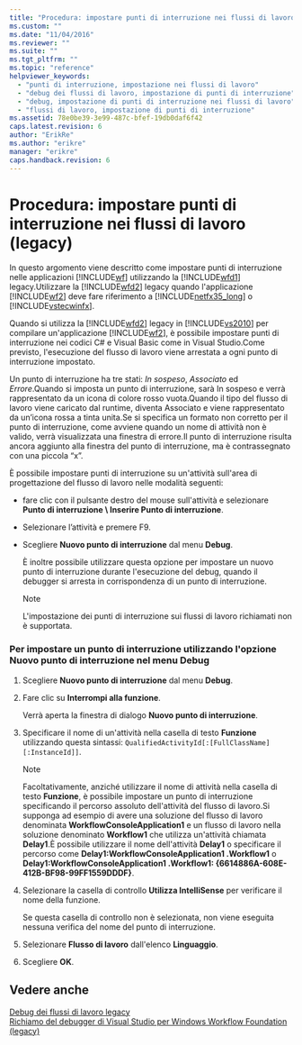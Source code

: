 ```yaml
---
title: "Procedura: impostare punti di interruzione nei flussi di lavoro (legacy) | Microsoft Docs"
ms.custom: ""
ms.date: "11/04/2016"
ms.reviewer: ""
ms.suite: ""
ms.tgt_pltfrm: ""
ms.topic: "reference"
helpviewer_keywords: 
  - "punti di interruzione, impostazione nei flussi di lavoro"
  - "debug dei flussi di lavoro, impostazione di punti di interruzione"
  - "debug, impostazione di punti di interruzione nei flussi di lavoro"
  - "flussi di lavoro, impostazione di punti di interruzione"
ms.assetid: 78e0be39-3e99-487c-bfef-19db0daf6f42
caps.latest.revision: 6
author: "ErikRe"
ms.author: "erikre"
manager: "erikre"
caps.handback.revision: 6
---
```

# Procedura: impostare punti di interruzione nei flussi di lavoro (legacy)
In questo argomento viene descritto come impostare punti di interruzione nelle applicazioni [!INCLUDE[wf](../workflow-designer/includes/wf_md.md)] utilizzando la [!INCLUDE[wfd1](../workflow-designer/includes/wfd1_md.md)] legacy.Utilizzare la [!INCLUDE[wfd2](../workflow-designer/includes/wfd2_md.md)] legacy quando l'applicazione [!INCLUDE[wf2](../workflow-designer/includes/wf2_md.md)] deve fare riferimento a [!INCLUDE[netfx35_long](../workflow-designer/includes/netfx35_long_md.md)] o [!INCLUDE[vstecwinfx](../workflow-designer/includes/vstecwinfx_md.md)].  
  
 Quando si utilizza la [!INCLUDE[wfd2](../workflow-designer/includes/wfd2_md.md)] legacy in [!INCLUDE[vs2010](../modeling/includes/vs2010_md.md)] per compilare un'applicazione [!INCLUDE[wf2](../workflow-designer/includes/wf2_md.md)], è possibile impostare punti di interruzione nei codici C\# e Visual Basic come in Visual Studio.Come previsto, l'esecuzione del flusso di lavoro viene arrestata a ogni punto di interruzione impostato.  
  
 Un punto di interruzione ha tre stati: *In sospeso*, *Associato* ed *Errore*.Quando si imposta un punto di interruzione, sarà In sospeso e verrà rappresentato da un icona di colore rosso vuota.Quando il tipo del flusso di lavoro viene caricato dal runtime, diventa Associato e viene rappresentato da un’icona  rossa a tinta unita.Se si specifica un formato non corretto per il punto di interruzione, come avviene quando un nome di attività non è valido, verrà visualizzata una finestra di errore.Il punto di interruzione risulta ancora aggiunto alla finestra del punto di interruzione, ma è contrassegnato con una piccola “x”.  
  
 È possibile impostare punti di interruzione su un'attività sull'area di progettazione del flusso di lavoro nelle modalità seguenti:  
  
-   fare clic con il pulsante destro del mouse sull'attività e selezionare **Punto di interruzione \\ Inserire Punto di interruzione**.  
  
-   Selezionare l’attività e premere F9.  
  
-   Scegliere **Nuovo punto di interruzione** dal menu **Debug**.  
  
     È inoltre possibile utilizzare questa opzione per impostare un nuovo punto di interruzione durante l'esecuzione del debug, quando il debugger si arresta in corrispondenza di un punto di interruzione.  
  
    > [!NOTE]
    >  L'impostazione dei punti di interruzione sui flussi di lavoro richiamati non è supportata.  
  
### Per impostare un punto di interruzione utilizzando l'opzione Nuovo punto di interruzione nel menu Debug  
  
1.  Scegliere **Nuovo punto di interruzione** dal menu **Debug**.  
  
2.  Fare clic su **Interrompi alla funzione**.  
  
     Verrà aperta la finestra di dialogo **Nuovo punto di interruzione**.  
  
3.  Specificare il nome di un'attività nella casella di testo **Funzione** utilizzando questa sintassi: `QualifiedActivityId[:[FullClassName][:InstanceId]]`.  
  
    > [!NOTE]
    >  Facoltativamente, anziché utilizzare il nome di attività nella casella di testo **Funzione**, è possibile impostare un punto di interruzione specificando il percorso assoluto dell'attività del flusso di lavoro.Si supponga ad esempio di avere una soluzione del flusso di lavoro denominata **WorkflowConsoleApplication1** e un flusso di lavoro nella soluzione denominato **Workflow1** che utilizza un'attività chiamata **Delay1**.È possibile utilizzare il nome dell'attività **Delay1** o specificare il percorso come **Delay1:WorkflowConsoleApplication1 .Workflow1** o **Delay1:WorkflowConsoleApplication1 .Workflow1: {6614886A\-608E\-412B\-BF98\-99FF1559DDDF}**.  
  
4.  Selezionare la casella di controllo **Utilizza IntelliSense** per verificare il nome della funzione.  
  
     Se questa casella di controllo non è selezionata, non viene eseguita nessuna verifica del nome del punto di interruzione.  
  
5.  Selezionare **Flusso di lavoro** dall'elenco **Linguaggio**.  
  
6.  Scegliere **OK**.  
  
## Vedere anche  
 [Debug dei flussi di lavoro legacy](../workflow-designer/debugging-legacy-workflows.md)   
 [Richiamo del debugger di Visual Studio per Windows Workflow Foundation \(legacy\)](../workflow-designer/invoking-the-visual-studio-debugger-for-windows-workflow-foundation-legacy.md)